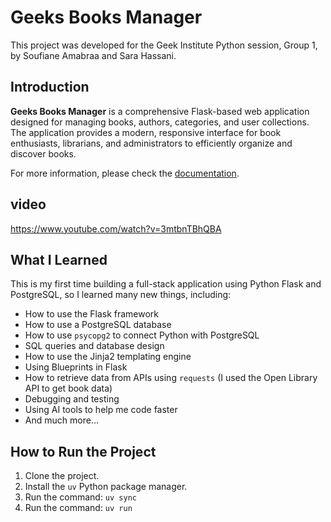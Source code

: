 # Geeks Books Manager

This project was developed for the Geek Institute Python session, Group 1, by Soufiane Amabraa and Sara Hassani.

## Introduction

**Geeks Books Manager** is a comprehensive Flask-based web application designed for managing books, authors, categories, and user collections. The application provides a modern, responsive interface for book enthusiasts, librarians, and administrators to efficiently organize and discover books.

For more information, please check the [documentation](doc.md).

## video
https://www.youtube.com/watch?v=3mtbnTBhQBA

## What I Learned

This is my first time building a full-stack application using Python Flask and PostgreSQL, so I learned many new things, including:

- How to use the Flask framework
- How to use a PostgreSQL database
- How to use `psycopg2` to connect Python with PostgreSQL
- SQL queries and database design
- How to use the Jinja2 templating engine
- Using Blueprints in Flask
- How to retrieve data from APIs using `requests` (I used the Open Library API to get book data)
- Debugging and testing
- Using AI tools to help me code faster
- And much more...

## How to Run the Project

1. Clone the project.
2. Install the `uv` Python package manager.
3. Run the command: `uv sync`
4. Run the command: `uv run`

